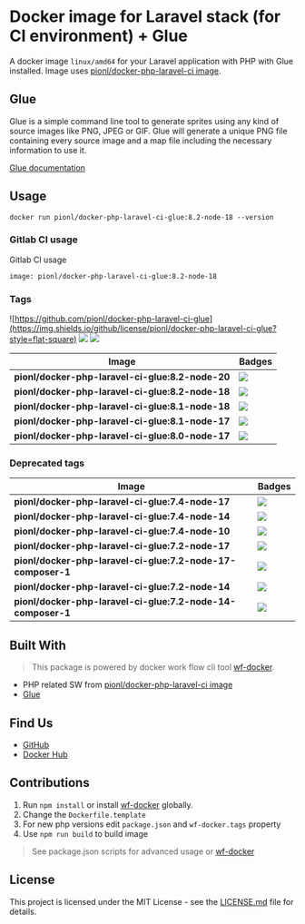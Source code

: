 # Docker image for Laravel stack (for CI environment) + Glue

A docker image `linux/amd64` for your Laravel application with PHP with Glue installed. Image uses 
[pionl/docker-php-laravel-ci image](https://github.com/pionl/docker-php-laravel-ci).

## Glue

Glue is a simple command line tool to generate sprites using any kind of source images like PNG, JPEG or GIF. Glue will generate a unique PNG file containing every source image and a map file including the necessary information to use it.

[Glue documentation](https://glue.readthedocs.io/en/latest/)

## Usage
```
docker run pionl/docker-php-laravel-ci-glue:8.2-node-18 --version
```

### Gitlab CI usage

Gitlab CI usage

```shell
image: pionl/docker-php-laravel-ci-glue:8.2-node-18
```

### Tags

![https://github.com/pionl/docker-php-laravel-ci-glue](https://img.shields.io/github/license/pionl/docker-php-laravel-ci-glue?style=flat-square)
![](https://img.shields.io/docker/pulls/pionl/docker-php-laravel-ci-glue?style=flat-square) ![](https://img.shields.io/docker/stars/pionl/docker-php-laravel-ci-glue?style=flat-square)

Image | Badges
 --- | ---
**pionl/docker-php-laravel-ci-glue:8.2-node-20** | ![](https://img.shields.io/docker/image-size/pionl/docker-php-laravel-ci-glue/8.2-node-20?style=flat-square)
**pionl/docker-php-laravel-ci-glue:8.2-node-18** | ![](https://img.shields.io/docker/image-size/pionl/docker-php-laravel-ci-glue/8.2-node-18?style=flat-square)
**pionl/docker-php-laravel-ci-glue:8.1-node-18** | ![](https://img.shields.io/docker/image-size/pionl/docker-php-laravel-ci-glue/8.1-node-18?style=flat-square)
**pionl/docker-php-laravel-ci-glue:8.1-node-17** | ![](https://img.shields.io/docker/image-size/pionl/docker-php-laravel-ci-glue/8.1-node-17?style=flat-square)
**pionl/docker-php-laravel-ci-glue:8.0-node-17** | ![](https://img.shields.io/docker/image-size/pionl/docker-php-laravel-ci-glue/8.0-node-17?style=flat-square)


### Deprecated tags

| Image                                                       | Badges                                                                                                                  |
|-------------------------------------------------------------|-------------------------------------------------------------------------------------------------------------------------|
| **pionl/docker-php-laravel-ci-glue:7.4-node-17**            | ![](https://img.shields.io/docker/image-size/pionl/docker-php-laravel-ci-glue/7.4-node-17?style=flat-square)            |
| **pionl/docker-php-laravel-ci-glue:7.4-node-14**            | ![](https://img.shields.io/docker/image-size/pionl/docker-php-laravel-ci-glue/7.4-node-14?style=flat-square)            |
| **pionl/docker-php-laravel-ci-glue:7.4-node-10**            | ![](https://img.shields.io/docker/image-size/pionl/docker-php-laravel-ci-glue/7.4-node-10?style=flat-square)            |
| **pionl/docker-php-laravel-ci-glue:7.2-node-17**            | ![](https://img.shields.io/docker/image-size/pionl/docker-php-laravel-ci-glue/7.2-node-17?style=flat-square)            |
| **pionl/docker-php-laravel-ci-glue:7.2-node-17-composer-1** | ![](https://img.shields.io/docker/image-size/pionl/docker-php-laravel-ci-glue/7.2-node-17-composer-1?style=flat-square) |
| **pionl/docker-php-laravel-ci-glue:7.2-node-14**            | ![](https://img.shields.io/docker/image-size/pionl/docker-php-laravel-ci-glue/7.2-node-14?style=flat-square)            |
| **pionl/docker-php-laravel-ci-glue:7.2-node-14-composer-1** | ![](https://img.shields.io/docker/image-size/pionl/docker-php-laravel-ci-glue/7.2-node-14-composer-1?style=flat-square) |

## Built With

> This package is powered by docker work flow cli tool [wf-docker](https://github.com/wrk-flow/wf-docker).

* PHP related SW from [pionl/docker-php-laravel-ci image](https://github.com/pionl/docker-php-laravel-ci)
* [Glue](https://glue.readthedocs.io/en/latest/)

## Find Us

* [GitHub](https://github.com/pionl/docker-php-laravel-ci-glue)
* [Docker Hub](https://cloud.docker.com/repository/docker/pionl/docker-php-laravel-ci-glue)

## Contributions

1. Run `npm install` or install [wf-docker](https://github.com/wrk-flow/wf-docker) globally.
2. Change the `Dockerfile.template`
3. For new php versions edit `package.json` and `wf-docker.tags` property
4. Use `npm run build` to build image

> See package.json scripts for advanced usage or [wf-docker](https://github.com/wrk-flow/wf-docker)

## License

This project is licensed under the MIT License - see the [LICENSE.md](LICENSE.md) file for details.
